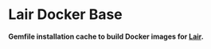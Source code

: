 # Lair Docker Base

**Gemfile installation cache to build Docker images for [Lair](https://github.com/AlphaHydrae/lair).**
